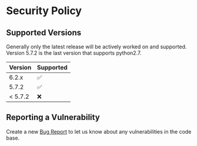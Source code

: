 # Security Policy

## Supported Versions

Generally only the latest release will be actively worked on and supported. 
Version 5.7.2 is the last version that supports python2.7.

| Version | Supported          |
| ------- | ------------------ |
| 6.2.x   | :white_check_mark: |
| 5.7.2   | :white_check_mark: |
| < 5.7.2 | :x:                |

## Reporting a Vulnerability

Create a new [Bug Report](https://github.com/softlayer/softlayer-python/issues/new?assignees=&labels=Bug&template=bug_report.md&title=) to let us know about any vulnerabilities in the code base.
